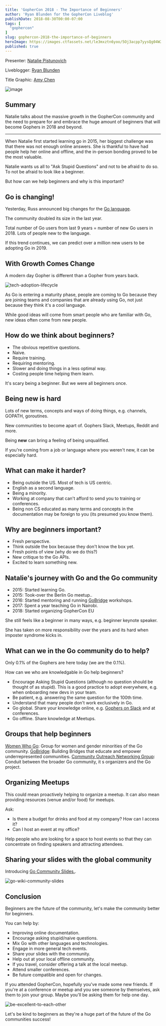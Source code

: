 ```yaml
---
title: 'GopherCon 2018 - The Importance of Beginners'
author: 'Ryan Blunden for the GopherCon Liveblog'
publishDate: 2018-08-30T00:00-07:00
tags: [
  "gophercon"
]
slug: gophercon-2018-the-importance-of-beginners
heroImage: https://images.ctfassets.net/le3mxztn6yoo/5Oj3acpp7yysQg04W2AW4A/a93d79c10ad903d3902f6b6d8707973a/mechanic-tire-2.jpg
published: true
---
```


Presenter: [Natalie Pistunovich](https://www.gophercon.com/agenda/speakers/279058)

Liveblogger: [Ryan Blunden](https://twitter.com/ryan_blunden)

Title Graphic: [Amy Chen](https://twitter.com/TheAmyCode)

![image](https://user-images.githubusercontent.com/1646931/44930091-13eb3b80-ad12-11e8-96a3-41edbab494ee.png)

## Summary

Natalie talks about the massive growth in the GopherCon community and the need to prepare for and embrace the huge amount of beginners that will become Gophers in 2018 and beyond.

---

When Natalie first started learning go in 2015, her biggest challenge was that there was not enough online answers. She is thankful to have had people help her online and offline, and the in-person bonding proved to be the most valuable.

Natalie wants us all to "Ask Stupid Questions" and not to be afraid to do so. To not be afraid to look like a beginner.

But how can we help beginners and why is this important?

## Go is changing!

Yesterday, Russ announced big changes for the [Go language](https://blog.golang.org/go2draft).

The community doubled its size in the last year.

Total number of Go users from last 9 years = number of new Go users in 2018. Lots of people new to the language.

If this trend continues, we can predict over a million new users to be adopting Go in 2019.

## With Growth Comes Change

A modern day Gopher is different than a Gopher from years back.

![tech-adoption-lifecycle](https://user-images.githubusercontent.com/133014/44869068-804a3a00-ac41-11e8-8860-428b7af24af4.jpg)

As Go is entering a maturity phase, people are coming to Go because they are joining teams and companies that are already using Go, not just because they think it's a cool language.

While good ideas will come from smart people who are familiar with Go, new ideas often come from new people.

## How do we think about beginners?

 - The obvious repetitive questions.
 - Naive.
 - Require training.
 - Requiring mentoring.
 - Slower and doing things in a less optimal way.
 - Costing people time helping them learn.

It's scary being a beginner. But we were all beginners once.

## Being new is hard

Lots of new terms, concepts and ways of doing things, e.g. channels, GOPATH, goroutines.

New communities to become apart of. Gophers Slack, Meetups, Reddit and more.

Being **new** can bring a feeling of being unqualified.

If you're coming from a job or language where you weren't new, it can be especially hard.

## What can make it harder?

 - Being outside the US. Most of tech is US centric.
 - English as a second language.
 - Being a minority.
 - Working at company that can't afford to send you to training or conferences.
 - Being non CS educated as many terms and concepts in the documentation may be foreign to you (its presumed you know them).

## Why are beginners important?

 - Fresh perspective.
 - Think outside the box because they don't know the box yet.
 - Fresh points of view (why do we do this?)
 - New critique to the Go APIs.
 - Excited to learn something new.

## Natalie's journey with Go and the Go community

 - 2015: Started learning Go.
 - 2015: Took-over the Berlin Go meetup..
 - 2016: Started mentoring and running [GoBridge](https://golangbridge.org/) workshops.
 - 2017: Spent a year teaching Go in Nairobi.
 - 2018: Started organizing GopherCon EU

She still feels like a beginner in many ways, e.g. beginner keynote speaker.

She has taken on more responsibility over the years and its hard when imposter syndrome kicks in.

## What can we in the Go community do to help?

Only 0.1% of the Gophers are here today (we are the 0.1%).

How can we who are knowledgable in Go help beginners?

 - Encourage Asking Stupid Questions (although no question should be thought of as stupid). This is a good practice to adopt everywhere, e.g. when onboarding new devs in your team.
 - Be patient, e.g. answering the same question for the 100th time.
 - Understand that many people don't work exclusively in Go.
 - Go global. Share your knowledge online, e.g. [Gophers on Slack](https://invite.slack.golangbridge.org/) and at conferences.
 - Go offline. Share knowledge at Meetups.

## Groups that help beginners

[Women Who Go](https://www.womenwhogo.org/): Group for women and gender minorities of the Go community.
[GoBridge](https://golangbridge.org/): Building Bridges that educate and empower underrepresented communities.
[Community Outreach Networking Group](https://blog.golang.org/community-outreach-working-group): Conduit between the broader Go community, it  s organizers and the Go project.

## Organizing Meetups

This could mean proactively helping to organize a meetup. It can also mean providing resources (venue and/or food) for meetups.

Ask:

 - Is there a budget for drinks and food at my company? How can I access it?
 - Can I host an event at my office?

Help people who are looking for a space to host events so that they can concentrate on finding speakers and attracting attendees.

## Sharing your slides with the global community

Introducing [Go Community Slides.](https://github.com/golang/go/wiki/Go-Community-Slides).

![go-wiki-community-slides](https://user-images.githubusercontent.com/133014/44869098-8dffbf80-ac41-11e8-890d-d45e3f17bfab.jpg)

## Conclusion

Beginners are the future of the community, let's make the community better for beginners.

You can help by:

 - Improving online documentation.
 - Encourage asking stupid/naive questions.
 - Mix Go with other languages and technologies.
 - Engage in more general tech events.
 - Share your slides with the community.
 - Help out at your local offline community.
 - If you travel, consider offering a talk at the local meetup.
 - Attend smaller conferences.
 - Be future compatible and open for changes.

If you attended GopherCon, hopefully you've made some new friends. If you're at a conference or meetup and you see someone by themselves, ask them to join your group. Maybe you'll be asking them for help one day.

![be-excellent-to-each-other](https://user-images.githubusercontent.com/133014/44869143-a53ead00-ac41-11e8-806d-52be9d87d86a.jpg)

Let's be kind to beginners as they're a huge part of the future of the Go communities success!
